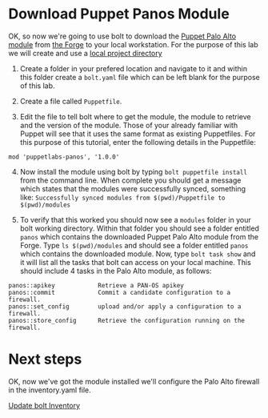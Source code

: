 # Download Puppet Panos Module

OK, so now we're going to use bolt to download the [Puppet Palo Alto module](https://forge.puppet.com/puppetlabs/panos) from [the Forge](https://forge.puppet.com/) to your local workstation. For the purpose of this lab we will create and use a [local project directory](https://puppet.com/docs/bolt/latest/bolt_project_directories.html#local-project-directory)

1. Create a folder in your prefered location and navigate to it and within this folder create a `bolt.yaml` file which can be left blank for the purpose of this lab.

2. Create a file called `Puppetfile`.

3. Edit the file to tell bolt where to get the module, the module to retrieve and the version of the module. Those of your already familiar with Puppet will see that it uses the same format as existing Puppetfiles. For this purpose of this tutorial, enter the following details in the Puppetfile:
```
mod 'puppetlabs-panos', '1.0.0'
```

4. Now install the module using bolt by typing `bolt puppetfile install` from the command line. When complete you should get a message which states that the modules were successfully synced, something like: `Successfully synced modules from $(pwd)/Puppetfile to $(pwd)/modules`

5. To verify that this worked you should now see a `modules` folder in your bolt working directory. Within that folder you should see a folder entitled `panos` which contains the downloaded Puppet Palo Alto module from the Forge. Type `ls $(pwd)/modules` and should see a folder entitled `panos` which contains the downloaded module. Now, type `bolt task show` and it will list all the tasks that bolt can access on your local machine. This should include 4 tasks in the Palo Alto module, as follows:
```
panos::apikey            Retrieve a PAN-OS apikey
panos::commit            Commit a candidate configuration to a firewall.
panos::set_config        upload and/or apply a configuration to a firewall.
panos::store_config      Retrieve the configuration running on the firewall.
```

# Next steps

OK, now we've got the module installed we'll configure the Palo Alto firewall in the inventory.yaml file.

[Update bolt Inventory](./../03-update-bolt-inventory/README.md)